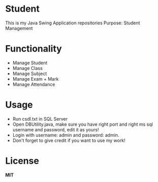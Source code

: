# Student
This is my Java Swing Application repositories
Purpose: Student Management
# Functionality
- Manage Student 
- Manage Class 
- Manage Subject 
- Manage Exam + Mark
- Manage Attendance
# Usage
- Run csdl.txt in SQL Server
- Open DBUtility.java, make sure you have right port and right ms sql username and password, edit it as yours!
- Login with username: admin and password: admin.
- Don't forget to give credit if you want to use my work!
# License
**MIT**
